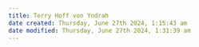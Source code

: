 ```yaml
---
title: Terry Hoff von Yndrah
date created: Thursday, June 27th 2024, 1:15:43 am
date modified: Thursday, June 27th 2024, 1:31:39 am
---
```

